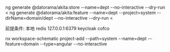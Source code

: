 ng generate @datorama/akita:store --name=dept --no-interactive --dry-run <
ng generate @datorama/akita:feature --name=dept --project=system --dirName=domain/dept --no-interactive --dry-run <


前提条件:
本地 redis  127.0.0.1:6379
keycloak cofco

nx workspace-schematic project-add --path=system --name=dept --feature=domain --type=angular --no-interactive 